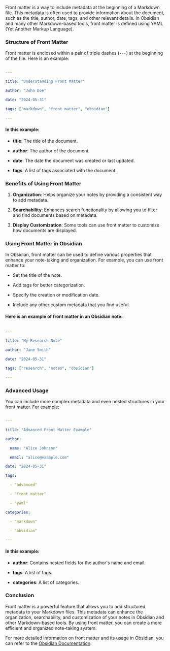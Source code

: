 
Front matter is a way to include metadata at the beginning of a Markdown file. This metadata is often used to provide information about the document, such as the title, author, date, tags, and other relevant details. In Obsidian and many other Markdown-based tools, front matter is defined using YAML (Yet Another Markup Language).
### Structure of Front Matter

Front matter is enclosed within a pair of triple dashes (`---`) at the beginning of the file. Here is an example:

```yaml

---

title: "Understanding Front Matter"

author: "John Doe"

date: "2024-05-31"

tags: ["markdown", "front matter", "obsidian"]

---

```

#### In this example:

- **title**: The title of the document.

- **author**: The author of the document.

- **date**: The date the document was created or last updated.

- **tags**: A list of tags associated with the document.

### Benefits of Using Front Matter

1. **Organization**: Helps organize your notes by providing a consistent way to add metadata.

2. **Searchability**: Enhances search functionality by allowing you to filter and find documents based on metadata.

3. **Display Customization**: Some tools can use front matter to customize how documents are displayed.

### Using Front Matter in Obsidian

In Obsidian, front matter can be used to define various properties that enhance your note-taking and organization. For example, you can use front matter to:

- Set the title of the note.

- Add tags for better categorization.

- Specify the creation or modification date.

- Include any other custom metadata that you find useful.

#### Here is an example of front matter in an Obsidian note:

```yaml

---

title: "My Research Note"

author: "Jane Smith"

date: "2024-05-31"

tags: ["research", "notes", "obsidian"]

---

```

### Advanced Usage

You can include more complex metadata and even nested structures in your front matter. For example:

```yaml

---

title: "Advanced Front Matter Example"

author:

  name: "Alice Johnson"

  email: "alice@example.com"

date: "2024-05-31"

tags:

  - "advanced"

  - "front matter"

  - "yaml"

categories:

  - "markdown"

  - "obsidian"

---

```
#### In this example:

- **author**: Contains nested fields for the author's name and email.

- **tags**: A list of tags.

- **categories**: A list of categories.
### Conclusion

Front matter is a powerful feature that allows you to add structured metadata to your Markdown files. This metadata can enhance the organization, searchability, and customization of your notes in Obsidian and other Markdown-based tools. By using front matter, you can create a more efficient and organized note-taking system.

For more detailed information on front matter and its usage in Obsidian, you can refer to the [Obsidian Documentation](https://help.obsidian.md/Advanced+topics/YAML+front+matter).
